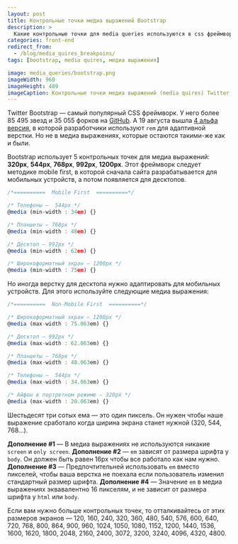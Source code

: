 ```yaml
---
layout: post
title: Контрольные точки медиа выражений Bootstrap
description: >
  Какие контрольные точки для media queries используются в css фреймворке Bootstrap для мобильных устройств? Почему медиа выражения с EM лучше чем с PX?
categories: front-end
redirect_from:
  - /blog/media_quires_breakpoins/
tags: [bootstrap, media quires, медиа выражения]

image: media_queries/bootstrap.png
imageWidth: 960
imageHeight: 489
imageCaption: Контрольные точки медиа выражений (media quires) Twitter Bootstrap
---
```


Twitter Bootstrap&nbsp;&mdash; самый популярный CSS фреймворк. У&nbsp;него более 85&nbsp;495 звезд и&nbsp;35&nbsp;055 форков на&nbsp;<a href="https://github.com/twbs/bootstrap" rel="nofollow">GitHub</a>. А&nbsp;19&nbsp;августа вышла <a href="http://blog.getbootstrap.com/2015/08/19/bootstrap-4-alpha/" rel="nofollow">4&nbsp;альфа версия</a>, в&nbsp;которой разработчики используют <code>rem</code> для адаптивной верстки. Но&nbsp;не&nbsp;в&nbsp;медиа выражениях, которые остаются такими-же как и&nbsp;были.

<!-- more -->

Bootstrap использует 5&nbsp;контрольных точек для медиа выражений: **320px**, **544px**, **768px**, **992px**, **1200px**. Этот фреймворк следует методике mobile first, в&nbsp;которой сначала сайта разрабатывается для мобильных устройств, а&nbsp;потом появляется для десктопов.

~~~js
/*==========  Mobile First  ==========*/

/* Телефоны —  544px */
@media (min-width : 34em) {}

/* Планшеты — 768px */
@media (min-width : 48em) {}

/* Десктоп — 992px */
@media (min-width : 62em) {}

/* Широкоформатный экран — 1200px */
@media (min-width : 75em) {}
~~~

Но&nbsp;иногда верстку для десктопа нужно адаптировать для мобильных устройств. Для этого используйте следующие медиа выражения:

~~~js
/*==========  Non-Mobile First  ==========*/

/* Широкоформатный экран — 1200px */
@media (max-width : 75.063em) {}

/* Десктоп — 992px */
@media (max-width : 62.063em) {}

/* Планшеты — 768px */
@media (max-width : 48.063em) {}

/* Телефоны —  544px */
@media (max-width : 34.063em) {}

/* Айфон в портретном режиме — 320px */
@media (max-width : 20.063em) {}
~~~

Шестьдесят три сотых ема&nbsp;&mdash; это один пиксель. Он&nbsp;нужен чтобы наше выражение сработало когда ширина экрана станет нужной (320, 544, 768...).

**Дополнение #1**&nbsp;&mdash; В&nbsp;медиа выражениях не&nbsp;используются никакие <code>screen</code> и <code>only screen</code>.
**Дополнение #2**&nbsp;&mdash; <code>em</code> зависят от&nbsp;размера шрифта у <code>body</code>. Он&nbsp;должен быть равен 16px чтобы все работало как нам нужно.
**Дополнение #3**&nbsp;&mdash; Предпочтительней использовать <code>em</code> вместо пикселей, чтобы ваша верстка не&nbsp;поехала если пользователь изменил стандартный размер шрифта.
**Дополнение #4** — Значение <code>em</code> в медиа выражениях эквавалентно 16 пикселям, и не зависит от размера шрифта у <code>html</code> или <code>body</code>.

Если вам нужно больше контрольных точек, то&nbsp;отталкивайтесь от&nbsp;этих размеров экранов&nbsp;&mdash; 120, 160, 240, 320, 360, 480, 540, 576, 600, 640, 720, 768, 800, 864, 900, 960, 1024, 1050, 1080, 1152, 1200, 1440, 1536, 1600, 1620, 1800, 2048, 2160, 2400, 3072, 3200, 3240, 4096, 4320, 4800.

<!-- <footer class="keywords section-subtitle visuallyhidden" aria-hidden="true" role="contentinfo">
    <h3>media queries</h3>
    <h3>css media queries</h3>
    <h4>bootstrap media queries</h4>
    <h4>media queries в css3</h4>
    <h5>media query width</h5>
</footer> -->
